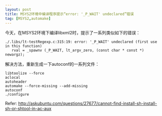 ```yaml
---
layout: post
title: MSYS2环境中编译程序提示“error: '_P_WAIT' undeclared”错误
tag: [MSYS2,automake]
---
```


今天，在MSYS2环境下编译libxml2时，提示了一系列类似如下的错误：
<!--break-->


```
./.libs/lt-testRegexp.c:315:19: error: '_P_WAIT' undeclared (first use in this function)
   rval = _spawnv (_P_WAIT, lt_argv_zero, (const char * const *) newargz);
```

解决方法，重新生成一下autoconf的一系列文件：

```
libtoolize --force
aclocal
autoheader
automake --force-missing --add-missing
autoconf
./configure
```

Refer:
http://askubuntu.com/questions/27677/cannot-find-install-sh-install-sh-or-shtool-in-ac-aux
